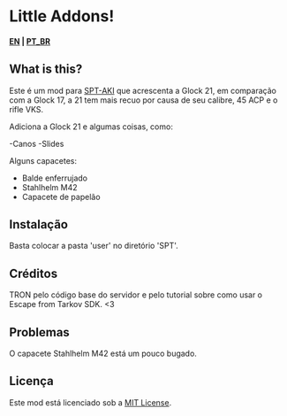 # Little Addons!

#### [EN](README.md) | [PT_BR](README_BR.md)
## What is this? 

Este é um mod para [SPT-AKI](https://www.sp-tarkov.com "O principal objetivo do projeto é fornecer uma experiência singleplayer offline separada com progressão pronta para uso para o cliente oficial da BSG. Agora você pode jogar Escape From Tarkov enquanto espera que seus servidores voltem a ficar online, enquanto você está desconectado da internet ou se precisar fazer uma pausa dos trapaceiros.") que acrescenta a Glock 21, em comparação com a Glock 17, a 21 tem mais recuo por causa de seu calibre, 45 ACP e o rifle VKS.

Adiciona a Glock 21 e algumas coisas, como:

-Canos
-Slides


Alguns capacetes:
- Balde enferrujado
- Stahlhelm M42
- Capacete de papelão

## Instalação

Basta colocar a pasta 'user' no diretório 'SPT'.

## Créditos

TRON pelo código base do servidor e pelo tutorial sobre como usar o Escape from Tarkov SDK. <3

## Problemas

O capacete Stahlhelm M42 está um pouco bugado.

## Licença

Este mod está licenciado sob a [MIT License](LICENSE).
